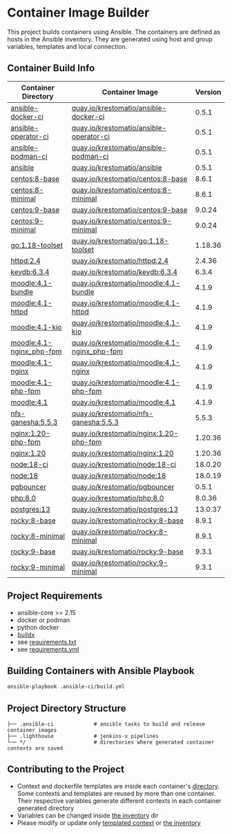 # Container Image Builder
This project builds containers using Ansible. The containers are defined as hosts in the Ansible inventory. They are generated using host and group variables, templates and local connection.

## Container Build Info
| Container Directory  | Container Image  | Version  |
|---|---|---|
| [ansible-docker-ci](ci/ansible-docker-ci/)| [quay.io/krestomatio/ansible-docker-ci](https://quay.io/krestomatio/ansible-docker-ci) | 0.5.1 |
| [ansible-operator-ci](ci/ansible-operator-ci/)| [quay.io/krestomatio/ansible-operator-ci](https://quay.io/krestomatio/ansible-operator-ci) | 0.5.1 |
| [ansible-podman-ci](ci/ansible-podman-ci/)| [quay.io/krestomatio/ansible-podman-ci](https://quay.io/krestomatio/ansible-podman-ci) | 0.5.1 |
| [ansible](ci/ansible/)| [quay.io/krestomatio/ansible](https://quay.io/krestomatio/ansible) | 0.5.1 |
| [centos:8-base](centos/centos8-base/)| [quay.io/krestomatio/centos:8-base](https://quay.io/krestomatio/centos) | 8.6.1 |
| [centos:8-minimal](centos/centos8-minimal/)| [quay.io/krestomatio/centos:8-minimal](https://quay.io/krestomatio/centos) | 8.6.1 |
| [centos:9-base](centos/centos9-base/)| [quay.io/krestomatio/centos:9-base](https://quay.io/krestomatio/centos) | 9.0.24 |
| [centos:9-minimal](centos/centos9-minimal/)| [quay.io/krestomatio/centos:9-minimal](https://quay.io/krestomatio/centos) | 9.0.24 |
| [go:1.18-toolset](go/go118-toolset/)| [quay.io/krestomatio/go:1.18-toolset](https://quay.io/krestomatio/go) | 1.18.36 |
| [httpd:2.4](httpd/httpd24/)| [quay.io/krestomatio/httpd:2.4](https://quay.io/krestomatio/httpd) | 2.4.36 |
| [keydb:6.3.4](keydb/keydb63/)| [quay.io/krestomatio/keydb:6.3.4](https://quay.io/krestomatio/keydb) | 6.3.4 |
| [moodle:4.1-bundle](moodle/moodle41_bundle/)| [quay.io/krestomatio/moodle:4.1-bundle](https://quay.io/krestomatio/moodle) | 4.1.9 |
| [moodle:4.1-httpd](moodle/moodle41_httpd24/)| [quay.io/krestomatio/moodle:4.1-httpd](https://quay.io/krestomatio/moodle) | 4.1.9 |
| [moodle:4.1-kio](moodle/moodle41_kio/)| [quay.io/krestomatio/moodle:4.1-kio](https://quay.io/krestomatio/moodle) | 4.1.9 |
| [moodle:4.1-nginx_php-fpm](moodle/moodle41_nginx120_php80-fpm/)| [quay.io/krestomatio/moodle:4.1-nginx_php-fpm](https://quay.io/krestomatio/moodle) | 4.1.9 |
| [moodle:4.1-nginx](moodle/moodle41_nginx120/)| [quay.io/krestomatio/moodle:4.1-nginx](https://quay.io/krestomatio/moodle) | 4.1.9 |
| [moodle:4.1-php-fpm](moodle/moodle41_php80-fpm/)| [quay.io/krestomatio/moodle:4.1-php-fpm](https://quay.io/krestomatio/moodle) | 4.1.9 |
| [moodle:4.1](moodle/moodle41/)| [quay.io/krestomatio/moodle:4.1](https://quay.io/krestomatio/moodle) | 4.1.9 |
| [nfs-ganesha:5.5.3](nfs-ganesha/nfs-ganesha5/)| [quay.io/krestomatio/nfs-ganesha:5.5.3](https://quay.io/krestomatio/nfs-ganesha) | 5.5.3 |
| [nginx:1.20-php-fpm](nginx/nginx120_php80-fpm/)| [quay.io/krestomatio/nginx:1.20-php-fpm](https://quay.io/krestomatio/nginx) | 1.20.36 |
| [nginx:1.20](nginx/nginx120/)| [quay.io/krestomatio/nginx:1.20](https://quay.io/krestomatio/nginx) | 1.20.36 |
| [node:18-ci](node/node18-ci/)| [quay.io/krestomatio/node:18-ci](https://quay.io/krestomatio/node) | 18.0.20 |
| [node:18](node/node18/)| [quay.io/krestomatio/node:18](https://quay.io/krestomatio/node) | 18.0.19 |
| [pgbouncer](pgbouncer/)| [quay.io/krestomatio/pgbouncer](https://quay.io/krestomatio/pgbouncer) | 0.5.1 |
| [php:8.0](php/php80-fpm/)| [quay.io/krestomatio/php:8.0](https://quay.io/krestomatio/php) | 8.0.36 |
| [postgres:13](postgres/postgres13/)| [quay.io/krestomatio/postgres:13](https://quay.io/krestomatio/postgres) | 13.0.37 |
| [rocky:8-base](rocky/rocky8-base/)| [quay.io/krestomatio/rocky:8-base](https://quay.io/krestomatio/rocky) | 8.9.1 |
| [rocky:8-minimal](rocky/rocky8-minimal/)| [quay.io/krestomatio/rocky:8-minimal](https://quay.io/krestomatio/rocky) | 8.9.1 |
| [rocky:9-base](rocky/rocky9-base/)| [quay.io/krestomatio/rocky:9-base](https://quay.io/krestomatio/rocky) | 9.3.1 |
| [rocky:9-minimal](rocky/rocky9-minimal/)| [quay.io/krestomatio/rocky:9-minimal](https://quay.io/krestomatio/rocky) | 9.3.1 |

## Project Requirements
* ansible-core >= 2.15
* docker or podman
* python docker
* [buildx](https://github.com/docker/buildx)
* see [requirements.txt](.ansible-ci/requirements.txt)
* see [requirements.yml](.ansible-ci/requirements.yml)

## Building Containers with Ansible Playbook
```bash
ansible-playbook .ansible-ci/build.yml
```

## Project Directory Structure
```
├── .ansible-ci             # ansible tasks to build and release container images
├── .lighthouse             # jenkins-x pipelines
└── */                      # directories where generated container contexts are saved
```

## Contributing to the Project
* Context and dockerfile templates are inside each container's [directory](https://github.com/krestomatio/container_builder/tree/master/.ansible-ci/files/templated_contexts/). Some contexts and templates are reused by more than one container. Their respective variables generate different contexts in each container generated directory
* Variables can be changed inside [the inventory](https://github.com/krestomatio/container_builder/tree/master/.ansible-ci/inventory/) dir
* Please modify or update only [templated context](https://github.com/krestomatio/container_builder/tree/master/.ansible-ci/files/templated_contexts/) or [the inventory](https://github.com/krestomatio/container_builder/tree/master/.ansible-ci/inventory/)
